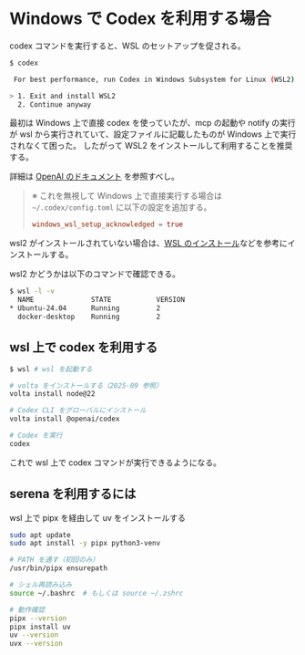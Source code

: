 # Windows で Codex を利用する場合

codex コマンドを実行すると、WSL のセットアップを促される。

```bash
$ codex

 For best performance, run Codex in Windows Subsystem for Linux (WSL2)

> 1. Exit and install WSL2
  2. Continue anyway
```

最初は Windows 上で直接 codex を使っていたが、mcp の起動や notify の実行が wsl から実行されていて、設定ファイルに記載したものが Windows 上で実行されなくて困った。
したがって WSL2 をインストールして利用することを推奨する。

詳細は [OpenAI のドキュメント](https://developers.openai.com/codex/windows) を参照すべし。

> ※ これを無視して Windows 上で直接実行する場合は `~/.codex/config.toml` に以下の設定を追加する。
>
> ```toml
> windows_wsl_setup_acknowledged = true
> ```

wsl2 がインストールされていない場合は、[WSL のインストール](https://learn.microsoft.com/ja-jp/windows/wsl/install)などを参考にインストールする。

wsl2 かどうかは以下のコマンドで確認できる。

```bash
$ wsl -l -v
  NAME              STATE           VERSION
* Ubuntu-24.04      Running         2
  docker-desktop    Running         2
```

## wsl 上で codex を利用する

```bash
$ wsl # wsl を起動する

# volta をインストールする（2025-09 参照）
volta install node@22

# Codex CLI をグローバルにインストール
volta install @openai/codex

# Codex を実行
codex
```

これで wsl 上で codex コマンドが実行できるようになる。

## serena を利用するには

wsl 上で pipx を経由して uv をインストールする

```bash
sudo apt update
sudo apt install -y pipx python3-venv

# PATH を通す（初回のみ）
/usr/bin/pipx ensurepath

# シェル再読み込み
source ~/.bashrc  # もしくは source ~/.zshrc

# 動作確認
pipx --version
pipx install uv
uv --version
uvx --version
```

<!-- TODO 2025-09 も参考にする -->

<!--
TODO

- 設定ファイルが Windows 側と WSL 側で分かれるので、 wsl 側で ~/.codex/config.toml を作成する必要がある。
- とにかく wsl と Windows の両方で codex  & serena & notify が動くようにする。
- wsl 上で codex を利用する場合は Windows にマウントされたパスでの作業が遅い（https://developers.openai.com/codex/windows) そのため、wsl 上にリポジトリをクローンして作業することを推奨する。
 -->
